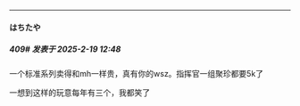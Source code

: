 ﻿
*****

####  はちたや  
##### 409#       发表于 2025-2-19 12:48

一个标准系列卖得和mh一样贵，真有你的wsz。指挥官一组聚珍都要5k了

一想到这样的玩意每年有三个，我都笑了


